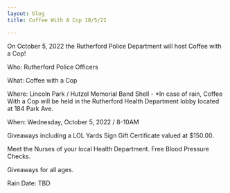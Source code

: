 ```yaml
---
layout: blog
title: Coffee With A Cop 10/5/22

---
```



On October 5, 2022 the Rutherford Police Department will host Coffee with a Cop! 

Who: Rutherford Police Officers

What: Coffee with a Cop

Where: Lincoln Park / Hutzel Memorial Band Shell - *In case of rain, Coffee With a Cop will be held in the Rutherford Health Department lobby located at 184 Park Ave. 

When: Wednesday, October 5, 2022 / 8-10AM

Giveaways including a LOL Yards Sign Gift Certificate valued at $150.00.

Meet the Nurses of your local Health Department. Free Blood Pressure Checks.

Giveaways for all ages.

Rain Date: TBD
